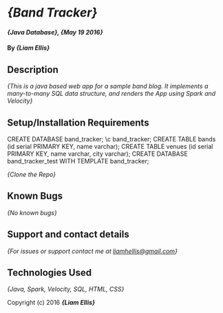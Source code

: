 # _{Band Tracker}_

#### _{Java Database}, {May 19 2016}_

#### By _**{Liam Ellis}**_

## Description

_{This is a java based web app for a sample band blog. It implements a many-to-many SQL data structure, and renders the App using Spark and Velocity}_

## Setup/Installation Requirements

CREATE DATABASE band_tracker;
\c band_tracker;
CREATE TABLE bands (id serial PRIMARY KEY, name varchar);
CREATE TABLE venues (id serial PRIMARY KEY, name varchar, city varchar);
CREATE DATABASE band_tracker_test WITH TEMPLATE band_tracker;

_{Clone the Repo}_

## Known Bugs

_{No known bugs}_

## Support and contact details

_{For issues or support contact me at liamhellis@gmail.com}_

## Technologies Used

_{Java, Spark, Velocity, SQL, HTML, CSS}_


Copyright (c) 2016 **_{Liam Ellis}_**
